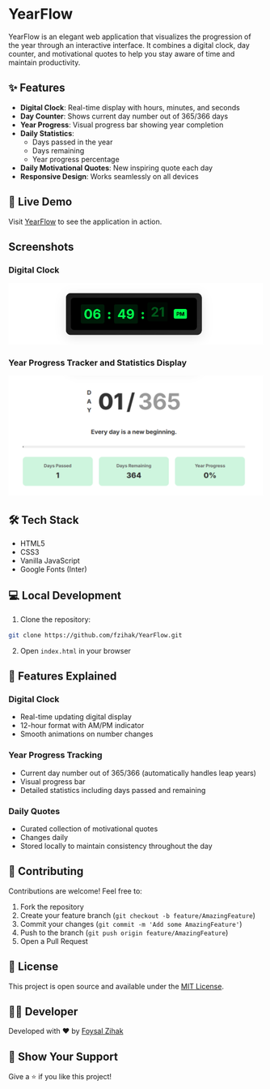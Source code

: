 # YearFlow

YearFlow is an elegant web application that visualizes the progression of the year through an interactive interface. It combines a digital clock, day counter, and motivational quotes to help you stay aware of time and maintain productivity.

## ✨ Features

- **Digital Clock**: Real-time display with hours, minutes, and seconds
- **Day Counter**: Shows current day number out of 365/366 days
- **Year Progress**: Visual progress bar showing year completion
- **Daily Statistics**:
  - Days passed in the year
  - Days remaining
  - Year progress percentage
- **Daily Motivational Quotes**: New inspiring quote each day
- **Responsive Design**: Works seamlessly on all devices

## 🚀 Live Demo

Visit [YearFlow](https://fzihak.github.io/YearFlow) to see the application in action.

## Screenshots

### Digital Clock
![Digital Clock ](screenshots/screenshot1.png)

### Year Progress Tracker and Statistics Display
![Year Progress Tracker and Statistics Display](screenshots/screenshot2.png)

## 🛠️ Tech Stack

- HTML5
- CSS3
- Vanilla JavaScript
- Google Fonts (Inter)

## 💻 Local Development

1. Clone the repository:
```bash
git clone https://github.com/fzihak/YearFlow.git
```

2. Open `index.html` in your browser

## 🎨 Features Explained

### Digital Clock
- Real-time updating digital display
- 12-hour format with AM/PM indicator
- Smooth animations on number changes

### Year Progress Tracking
- Current day number out of 365/366 (automatically handles leap years)
- Visual progress bar
- Detailed statistics including days passed and remaining

### Daily Quotes
- Curated collection of motivational quotes
- Changes daily
- Stored locally to maintain consistency throughout the day

## 🤝 Contributing

Contributions are welcome! Feel free to:

1. Fork the repository
2. Create your feature branch (`git checkout -b feature/AmazingFeature`)
3. Commit your changes (`git commit -m 'Add some AmazingFeature'`)
4. Push to the branch (`git push origin feature/AmazingFeature`)
5. Open a Pull Request

## 📝 License

This project is open source and available under the [MIT License](LICENSE).

## 👨‍💻 Developer

Developed with ❤️ by [Foysal Zihak](https://github.com/fzihak)

## 🌟 Show Your Support

Give a ⭐️ if you like this project!
